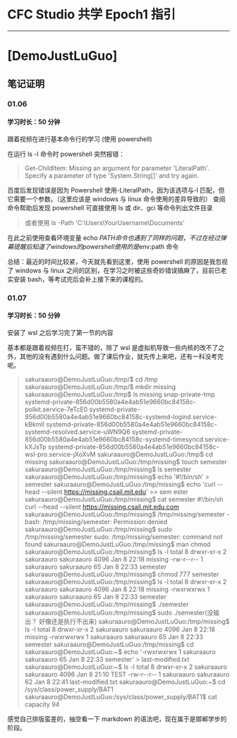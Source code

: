 # CFC Studio 共学 Epoch1 指引

---

# [DemoJustLuGuo]

## 笔记证明

### 01.06

#### 学习时长：50 分钟

跟着视频在进行基本命令行的学习 (使用 powershell)

在运行 ls -l 命令时 powershell 突然报错：

> Get-ChildItem: Missing an argument for parameter 'LiteralPath'. Specify a parameter of type 'System.String[]' and try again.

百度后发现错误是因为 Powershell 使用-LiteralPath，因为该选项与-l 匹配，但它需要一个参数。（这里应该是 windows 与 linux 命令使用的差异导致的）
查阅命令帮助后发现 powershell 可直接使用 ls 或 dir、gci 等命令列出文件目录

> 或者使用 ls -Path 'C:\Users\YourUsername\Documents'

在此之前使用查看环境变量 echo $PATH命令也遇到了同样的问题，不过在经过弹幕提醒后知道了windows的powershell使用的是$env:path 命令

总结：最近的时间比较紧，今天就先看到这里，使用 powershell 的原因是我忽视了 windows 与 linux 之间的区别，在学习之时被这些奇妙错误搞麻了，目前已老实安装 bash，等考试完后会补上接下来的课程的。

### 01.07

#### 学习时长：50 分钟

安装了 wsl 之后学习完了第一节的内容

基本都是跟着视频在打，蛮不错的，除了 wsl 是虚拟机导致一些内核的改不了之外，其他的没有遇到什么问题。做了课后作业，就先传上来吧，还有一科没考完呢。

> sakuraauro@DemoJustLuGuo:/tmp/$ cd /tmp
> sakuraauro@DemoJustLuGuo:/tmp/$ mkdir missing
> sakuraauro@DemoJustLuGuo:/tmp$ ls
> missing
> snap-private-tmp
> systemd-private-856d00b5580a4e4ab51e9660bc84158c-polkit.service-7eTcE0
> systemd-private-856d00b5580a4e4ab51e9660bc84158c-systemd-logind.service-kBkmIl
> systemd-private-856d00b5580a4e4ab51e9660bc84158c-systemd-resolved.service-uWN9Q6
> systemd-private-856d00b5580a4e4ab51e9660bc84158c-systemd-timesyncd.service-kXJsTp
> systemd-private-856d00b5580a4e4ab51e9660bc84158c-wsl-pro.service-jXoXvM
> sakuraauro@DemoJustLuGuo:/tmp$ cd missing
> sakuraauro@DemoJustLuGuo:/tmp/missing$ touch semester
> sakuraauro@DemoJustLuGuo:/tmp/missing$ ls
> semester
> sakuraauro@DemoJustLuGuo:/tmp/missing$ echo '#!/bin/sh' > semester
> sakuraauro@DemoJustLuGuo:/tmp/missing$ echo 'curl --head --silent https://missing.csail.mit.edu' >> sem
> ester
> sakuraauro@DemoJustLuGuo:/tmp/missing$ cat semester
> #!/bin/sh
> curl --head --silent https://missing.csail.mit.edu.com
> sakuraauro@DemoJustLuGuo:/tmp/missing$ /tmp/missing/semester
> -bash: /tmp/missing/semester: Permission denied
> sakuraauro@DemoJustLuGuo:/tmp/missing$ sudo /tmp/missing/semester
> sudo: /tmp/missing/semester: command not found
> sakuraauro@DemoJustLuGuo:/tmp/missing$ man chmod
> sakuraauro@DemoJustLuGuo:/tmp/missing$ ls -l
> total 8
> drwxr-xr-x 2 sakuraauro sakuraauro 4096 Jan 8 22:18 missing
> -rw-r--r-- 1 sakuraauro sakuraauro 65 Jan 8 22:33 semester
> sakuraauro@DemoJustLuGuo:/tmp/missing$ chmod 777 semester
> sakuraauro@DemoJustLuGuo:/tmp/missing$ ls -l
> total 8
> drwxr-xr-x 2 sakuraauro sakuraauro 4096 Jan 8 22:18 missing
> -rwxrwxrwx 1 sakuraauro sakuraauro 65 Jan 8 22:33 semester
> sakuraauro@DemoJustLuGuo:/tmp/missing$ ./semester
> sakuraauro@DemoJustLuGuo:/tmp/missing$ sudo ./semester(没输出？ 好像还是执行不出来)
> sakuraauro@DemoJustLuGuo:/tmp/missing$ ls -l
> total 8
> drwxr-xr-x 2 sakuraauro sakuraauro 4096 Jan 8 22:18 missing
> -rwxrwxrwx 1 sakuraauro sakuraauro 65 Jan 8 22:33 semester
> sakuraauro@DemoJustLuGuo:/tmp/missing$ cd
> sakuraauro@DemoJustLuGuo:~$ echo '-rwxrwxrwx 1 sakuraauro sakuraauro 65 Jan 8 22:33 semester' > last-modified.txt
> sakuraauro@DemoJustLuGuo:~$ ls -l
> total 8
> drwxr-xr-x 2 sakuraauro sakuraauro 4096 Jan 8 21:10 TEST
> -rw-r--r-- 1 sakuraauro sakuraauro 62 Jan 8 22:41 last-modified.txt
> sakuraauro@DemoJustLuGuo:~$ cd /sys/class/power_supply/BAT1
> sakuraauro@DemoJustLuGuo:/sys/class/power_supply/BAT1$ cat capacity
> 94

感觉自己排版蛮差的，抽空看一下 markdown 的语法吧，现在属于是邯郸学步的阶段。
